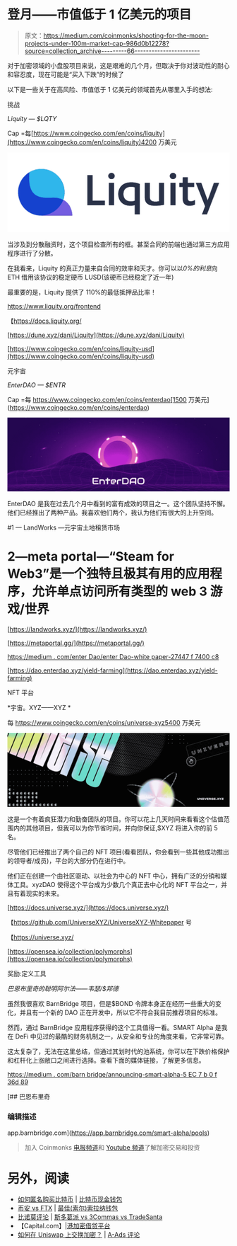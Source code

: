 # 登月——市值低于 1 亿美元的项目

> 原文：<https://medium.com/coinmonks/shooting-for-the-moon-projects-under-100m-market-cap-986d0b12278?source=collection_archive---------66----------------------->

对于加密领域的小盘股项目来说，这是艰难的几个月，但取决于你对波动性的耐心和容忍度，现在可能是“买入下跌”的时候了

以下是一些关于在高风险、市值低于 1 亿美元的领域首先从哪里入手的想法:

挑战

*Liquity — $LQTY*

Cap =每[https://www.coingecko.com/en/coins/liquity](https://www.coingecko.com/en/coins/liquity)4200 万美元

![](img/498960b4b0e9302eb50ef9aeae1ca988.png)

当涉及到分散融资时，这个项目检查所有的框。甚至合同的前端也通过第三方应用程序进行了分散。

在我看来，Liquity 的真正力量来自合同的效率和天才。你可以以*0%的利息*向 ETH 借用该协议的稳定硬币 LUSD(该硬币已经稳定了近一年)

最重要的是，Liquity 提供了 110%的最低抵押品比率！

https://www.liquity.org/frontend

【https://docs.liquity.org/ 

[https://dune.xyz/dani/Liquity](https://dune.xyz/dani/Liquity)

[https://www.coingecko.com/en/coins/liquity-usd](https://www.coingecko.com/en/coins/liquity-usd)

元宇宙

*EnterDAO — $ENTR*

Cap =每 https://www.coingecko.com/en/coins/enterdao[1500 万美元](https://www.coingecko.com/en/coins/enterdao)

![](img/2d1dec8553f7db5c0cdeb88018b5cce0.png)

EnterDAO 是我在过去几个月中看到的富有成效的项目之一。这个团队坚持不懈。他们已经推出了两种产品。我喜欢他们两个，我认为他们有很大的上升空间。

#1 — LandWorks —元宇宙土地租赁市场

# 2—meta portal—“Steam for Web3”是一个独特且极其有用的应用程序，允许单点访问所有类型的 web 3 游戏/世界

[https://landworks.xyz/](https://landworks.xyz/)

[https://metaportal.gg/](https://metaportal.gg/)

[https://medium . com/enter Dao/enter Dao-white paper-27447 f 7400 c8](/enterdao/enterdao-whitepaper-27447f7400c8)

[https://dao.enterdao.xyz/yield-farming](https://dao.enterdao.xyz/yield-farming)

NFT 平台

*宇宙。XYZ——XYZ *

每 https://www.coingecko.com/en/coins/universe-xyz5400 万美元

![](img/c720ab3e4d18211de6beb802879258c7.png)

这是一个有着疯狂潜力和勤奋团队的项目。你可以花上几天时间来看看这个估值范围内的其他项目，但我可以为你节省时间，并向你保证,$XYZ 将进入你的前 5 名。

尽管他们已经推出了两个自己的 NFT 项目(看看团队，你会看到一些其他成功推出的领导者/成员)，平台的大部分仍在进行中。

他们正在创建一个由社区驱动、以社会为中心的 NFT 中心，拥有广泛的分销和媒体工具。xyzDAO 使得这个平台成为少数几个真正去中心化的 NFT 平台之一，并且有着现实的未来。

[https://docs.universe.xyz/](https://docs.universe.xyz/)

【https://github.com/UniverseXYZ/UniverseXYZ-Whitepaper 号

【https://universe.xyz/ 

[https://opensea.io/collection/polymorphs](https://opensea.io/collection/polymorphs)

奖励:定义工具

*巴恩布里奇的聪明阿尔法——韦瑟/$邦德*

虽然我很喜欢 BarnBridge 项目，但是$BOND 令牌本身正在经历一些重大的变化，并且有一个新的 DAO 正在开发中，所以它不符合我目前推荐项目的标准。

然而，通过 BarnBridge 应用程序获得的这个工具值得一看。SMART Alpha 是我在 DeFi 中见过的最酷的财务机制之一，从安全和专业的角度来看，它非常可靠。

这太复杂了，无法在这里总结，但通过其划时代的池系统，你可以在下跌价格保护和杠杆化上涨敞口之间进行选择。查看下面的媒体链接，了解更多信息。

[https://medium . com/barn bridge/announcing-smart-alpha-5 EC 7 b 0 f 36d 89](/barnbridge/announcing-smart-alpha-5ec7b0f36d89)

 [## 巴恩布里奇

### 编辑描述

app.barnbridge.com](https://app.barnbridge.com/smart-alpha/pools) 

> 加入 Coinmonks [电报频道](https://t.me/coincodecap)和 [Youtube 频道](https://www.youtube.com/c/coinmonks/videos)了解加密交易和投资

# 另外，阅读

*   [如何匿名购买比特币](https://coincodecap.com/buy-bitcoin-anonymously) | [比特币现金钱包](https://coincodecap.com/bitcoin-cash-wallets)
*   [币安 vs FTX](https://coincodecap.com/binance-vs-ftx) | [最佳(索尔)索拉纳钱包](https://coincodecap.com/solana-wallets)
*   [比诺莫评论](https://coincodecap.com/binomo-review) | [斯多葛派 vs 3Commas vs TradeSanta](https://coincodecap.com/stoic-vs-3commas-vs-tradesanta)
*   【Capital.com】|[港加密借贷平台](https://coincodecap.com/crypto-lending-hong-kong)
*   [如何在 Uniswap 上交换加密？](https://coincodecap.com/swap-crypto-on-uniswap) | [A-Ads 评论](https://coincodecap.com/a-ads-review)